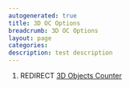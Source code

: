 ```yaml
---
autogenerated: true
title: 3D OC Options
breadcrumb: 3D OC Options
layout: page
categories: 
description: test description
---
```


1.  REDIRECT [3D Objects Counter](3D_Objects_Counter "wikilink")
